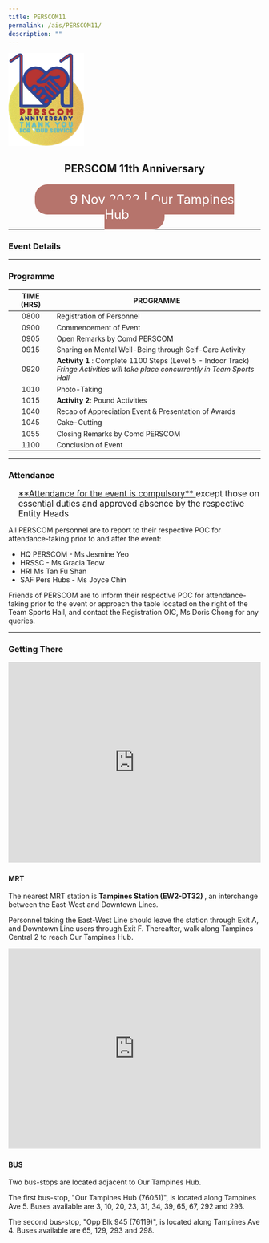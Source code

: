 ```yaml
---
title: PERSCOM11
permalink: /ais/PERSCOM11/
description: ""
---
```

<img src="/images/PERSCOM11_RSC/P11_LOGO.png" alt="p11 logo" style="width:30%">

<center>
	<h2> PERSCOM 11th Anniversary </h2>
	<br>
	<span style="font-size:180%; border-radius:25px; color:#ffffff; background-color: #b6746c; padding:15px 70px"> 
		9 Nov 2022 | Our Tampines Hub
	</span>
</center>

<hr>

### Event Details




<hr>

### Programme

| TIME (HRS) | PROGRAMME |
| :----------: | -------------- |
| 0800 | Registration of Personnel |
| 0900 | Commencement of Event |
| 0905 | Open Remarks by Comd PERSCOM |
| 0915 | Sharing on Mental Well-Being through Self-Care Activity |
| 0920 | **Activity 1** : Complete 1100 Steps (Level 5 - Indoor Track) <br>*Fringe Activities will take place concurrently in Team Sports Hall* |
| 1010 | Photo-Taking |
| 1015 | **Activity 2**: Pound Activities |
| 1040 | Recap of Appreciation Event &amp; Presentation of Awards |
| 1045 | Cake-Cutting |
| 1055 | Closing Remarks by Comd PERSCOM |
| 1100 | Conclusion of Event |

<hr>

### Attendance

<div style="font-size: 120%;padding-left: 20px;">
<u> **Attendance for the event is compulsory** </u> except those on essential duties and approved absence by the respective Entity Heads
</div>
	
All PERSCOM personnel are to report to their respective POC for attendance-taking prior to and after the event:

* HQ PERSCOM - Ms Jesmine Yeo
* HRSSC - Ms Gracia Teow
* HRI Ms Tan Fu Shan
* SAF Pers Hubs - Ms Joyce Chin

Friends of PERSCOM are to inform their respective POC for attendance-taking prior to the event or approach the table located on the right of the Team Sports Hall, and contact the Registration OIC, Ms Doris Chong for any queries.

<hr>

### Getting There

<iframe loading="lazy" allowfullscreen="" style="border:0;" height="400px" width="100%" src="https://www.google.com/maps/embed?pb=!1m18!1m12!1m3!1d3988.7051298254432!2d103.938051614754!3d1.353492699012845!2m3!1f0!2f0!3f0!3m2!1i1024!2i768!4f13.1!3m3!1m2!1s0x31da3d0d853b8fbb%3A0x81b222cd195132d4!2sOur%20Tampines%20Hub!5e0!3m2!1sen!2ssg!4v1667285631459!5m2!1sen!2ssg"></iframe>

#### MRT
The nearest MRT station is <strong> Tampines Station (EW2-DT32) </strong> , an interchange between the East-West and Downtown Lines.

Personnel taking the East-West Line should leave the station through Exit A, and Downtown Line users through Exit F. Thereafter, walk along Tampines Central 2 to reach Our Tampines Hub.

<iframe src="https://www.google.com/maps/embed?pb=!1m28!1m12!1m3!1d3988.7041301970294!2d103.93937695096237!3d1.3541002990075544!2m3!1f0!2f0!3f0!3m2!1i1024!2i768!4f13.1!4m13!3e6!4m5!1s0x31da3d0de2f2182f%3A0x3292b3e8187d1c62!2sTampines%20Central%201%2C%20Tampines%20MRT%20Station%20(DT32)%2C%20Singapore!3m2!1d1.3544991!2d103.94275809999999!4m5!1s0x31da3d0d853b8fbb%3A0x81b222cd195132d4!2s1%20Tampines%20Walk%2C%20Our%20Tampines%20Hub%2C%20Singapore%20528523!3m2!1d1.3536066999999998!2d103.9403839!5e0!3m2!1sen!2ssg!4v1667285278116!5m2!1sen!2ssg" width="100%" height="400px" style="border:0;" allowfullscreen="" loading="lazy"></iframe>

#### BUS
Two bus-stops are located adjacent to Our Tampines Hub.

The first bus-stop, "Our Tampines Hub (76051)", is located along Tampines Ave 5. Buses available are 3, 10, 20, 23, 31, 34, 39, 65, 67, 292 and 293.

The second bus-stop, "Opp Blk 945 (76119)", is located along Tampines Ave 4. Buses available are 65, 129, 293 and 298.


